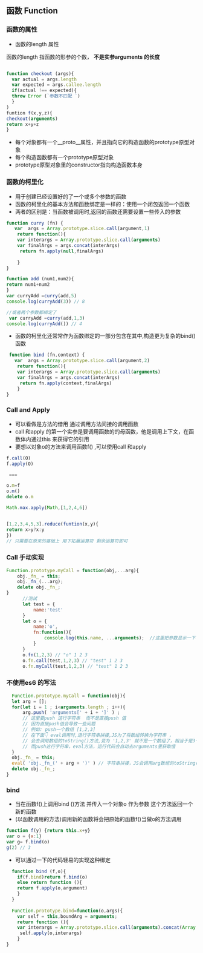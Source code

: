   ##  函数 Function 
  
  ### 函数的属性
  
 + 函数的length 属性
  
  函数的length 指函数的形参的个数， **不是实参arguments 的长度**
   
   ```js 
   
   function checkout (args){
     var actual = args.length
     var expected = args.callee.length 
     if(actual !== expected){
     throw Error (`参数不匹配 `)
     }
   )
   funtion f(x,y,z){
   checkout(arguments)
   return x+y+z
   }

   ```
   
   + 每个对象都有一个__proto__属性，并且指向它的构造函数的prototype原型对象
   + 每个构造函数都有一个prototype原型对象
   + prototype原型对象里的constructor指向构造函数本身
   
   ### 函数的柯里化
   
  + 用于创建已经设置好的了一个或多个参数的函数
  + 函数的柯里化的基本方法和函数绑定是一样的：使用一个闭包返回一个函数
  + 两者的区别是：当函数被调用时,返回的函数还需要设置一些传入的参数
  
  
 ``` js
 function curry (fn) {
    var  args = Array.prototype.slice.call(argument,1)
     return function(){
     var interargs = Array.prototype.slice.call(arguments)
     var finalArgs = args.concat(interArgs)
      return fn.apply(null,finalArgs)
        
     }
 }
 
 function add (num1,num2){
 return num1+num2
 }
 var curryAdd =curry(add,5)
 console.log(curryAdd(3)) // 8
 
 //或者两个参数都绑定了
  var curryAdd =curry(add,1,3)
 console.log(curryAdd()) // 4
 
 ```
 + 函数的柯里化还常常作为函数绑定的一部分包含在其中,构造更为复杂的bind() 函数
 
 ```js  
  function bind (fn,context) {
    var  args = Array.prototype.slice.call(argument,2)
     return function(){
     var interargs = Array.prototype.slice.call(arguments)
     var finalArgs = args.concat(interArgs)
      return fn.apply(context,finalArgs)
     }
 }
 
 ```
  
   
   
   ### Call and Apply
   
   + 可以看做是方法的借用 通过调用方法间接的调用函数
   + call 和apply 的第一个实参是要调用函数的的母函数，他是调用上下文，在函数体内通过this 来获得它的引用
   + 要想以对象o的方法来调用函数f() ,可以使用call 和apply
   
  ```js
  f.call(O)
  f.apply(O)

   === 

  o.m=f
  o.m()
  delete o.m

  Math.max.apply(Math,[1,2,4,6])


  [1,2,3,4,5,3].reduce(funtion(x,y){
  return x>y?x:y
  })
  // 只需要在原来的基础上 用下拓展运算符 剩余运算符即可
  ```

 ### Call 手动实现
```js
Function.prototype.myCall = function(obj,...arg){
    obj._fn_ = this;
    obj._fn_(...arg);
    delete obj._fn_;
}
      //测试
      let test = {
          name:'test'
      }
      let o = {
          name:'o',
          fn:function(){
              console.log(this.name, ...arguments);  //这里把参数显示一下
          }
      }
      o.fn(1,2,3) // "o" 1 2 3
      o.fn.call(test,1,2,3) // "test" 1 2 3
      o.fn.myCall(test,1,2,3) // "test" 1 2 3
  ```
  
  
  ###  不使用es6 的写法   

```js 
  Function.prototype.myCall = function(obj){
  let arg = [];
  for(let i = 1 ; i<arguments.length ; i++){
      arg.push( 'arguments[' + i + ']' ) ;
      // 这里要push 这行字符串  而不是直接push 值
      // 因为直接push值会导致一些问题
      // 例如: push一个数组 [1,2,3]
      // 在下面👇 eval调用时,进行字符串拼接,JS为了将数组转换为字符串 ，
      // 会去调用数组的toString()方法,变为 '1,2,3' 就不是一个数组了，相当于是3个参数.
      // 而push这行字符串，eval方法，运行代码会自动去arguments里获取值
  }
  obj._fn_ = this;
  eval( 'obj._fn_(' + arg + ')' ) // 字符串拼接，JS会调用arg数组的toString()方法，这样就传入了所有参数
  delete obj._fn_;
}

```
 
### bind

+ 当在函数f()上调用bind ()方法 并传入一个对象o 作为参数 这个方法返回一个新的函数
+ (以函数调用的方法)调用新的函数将会把原始的函数f()当做o的方法调用 
```js
function f(y) {return this.x+y}
var o = {x:1}
var g= f.bind(o)
g(2) // 3
```

 
+ 可以通过一下的代码轻易的实现这种绑定
```js 
  function bind (f,o){
    if(f.bind)return f.bind(o)
    else return function (){
    return f.apply(o,argument)
    }
  }
  
  Function.prototype.bind=function(o,args){
    var self = this,boundArg = arguments; 
    return function (){
    var interargs = Array.prototype.slice.call(arguments).concat(Array.prototype.slice.call(boundArg))
     self.apply(o,interargs)
    }
}
```
  

  
      
 
